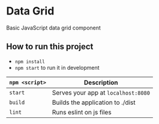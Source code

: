 # Data Grid
Basic JavaScript data grid component

## How to run this project

- `npm install`
- `npm start` to run it in development

|`npm <script>`     |Description|
|-------------------|-----------|
|`start`            |Serves your app at `localhost:8080`|
|`build`            |Builds the application to ./dist|
|`lint`             |Runs eslint on js files|
